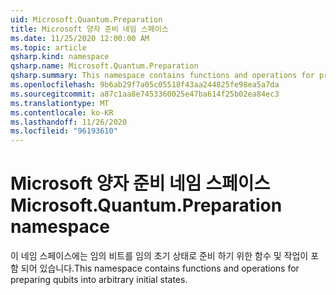 ```yaml
---
uid: Microsoft.Quantum.Preparation
title: Microsoft 양자 준비 네임 스페이스
ms.date: 11/25/2020 12:00:00 AM
ms.topic: article
qsharp.kind: namespace
qsharp.name: Microsoft.Quantum.Preparation
qsharp.summary: This namespace contains functions and operations for preparing qubits into arbitrary initial states.
ms.openlocfilehash: 9b6ab29f7a05c05518f43aa244825fe98ea5a7da
ms.sourcegitcommit: a87c1aa8e7453360025e47ba614f25b02ea84ec3
ms.translationtype: MT
ms.contentlocale: ko-KR
ms.lasthandoff: 11/26/2020
ms.locfileid: "96193610"
---
```

# <a name="microsoftquantumpreparation-namespace"></a><span data-ttu-id="2a636-102">Microsoft 양자 준비 네임 스페이스</span><span class="sxs-lookup"><span data-stu-id="2a636-102">Microsoft.Quantum.Preparation namespace</span></span>

<span data-ttu-id="2a636-103">이 네임 스페이스에는 임의 비트를 임의 초기 상태로 준비 하기 위한 함수 및 작업이 포함 되어 있습니다.</span><span class="sxs-lookup"><span data-stu-id="2a636-103">This namespace contains functions and operations for preparing qubits into arbitrary initial states.</span></span>


